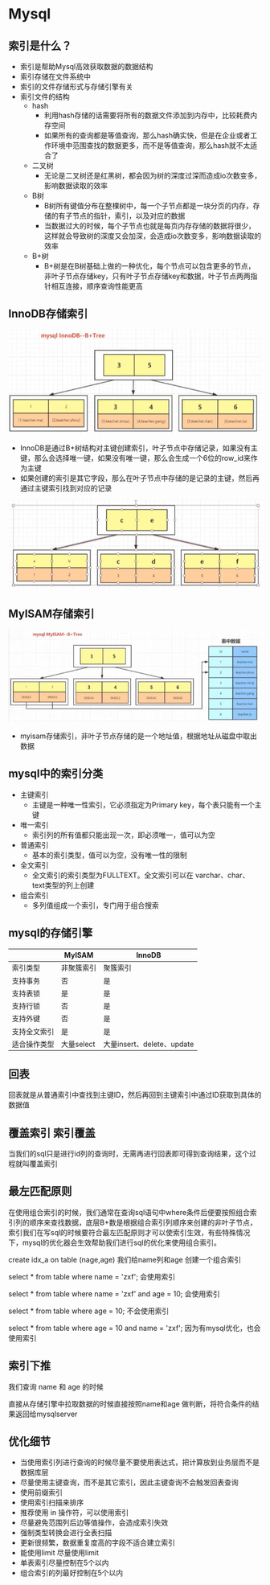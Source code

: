 # Mysql

## 索引是什么？

- 索引是帮助Mysql高效获取数据的数据结构
- 索引存储在文件系统中
- 索引的文件存储形式与存储引擎有关
- 索引文件的结构
    - hash
        - 利用hash存储的话需要将所有的数据文件添加到内存中，比较耗费内存空间
        - 如果所有的查询都是等值查询，那么hash确实快，但是在企业或者工作环境中范围查找的数据更多，而不是等值查询，那么hash就不太适合了
    - 二叉树
        - 无论是二叉树还是红黑树，都会因为树的深度过深而造成io次数变多，影响数据读取的效率
    - B树
        - B树所有键值分布在整棵树中，每一个子节点都是一块分页的内存，存储的有子节点的指针，索引，以及对应的数据
        - 当数据过大的时候，每个子节点也就是每页内存存储的数据将很少，这样就会导致树的深度又会加深，会造成io次数变多，影响数据读取的效率
    - B+树
        - B+树是在B树基础上做的一种优化，每个节点可以包含更多的节点，非叶子节点存储key，只有叶子节点存储key和数据，叶子节点两两指针相互连接，顺序查询性能更高

## InnoDB存储索引

![image-20220905204303167](1.png)

- InnoDB是通过B+树结构对主键创建索引，叶子节点中存储记录，如果没有主键，那么会选择唯一键，如果没有唯一键，那么会生成一个6位的row_id来作为主键
- 如果创建的索引是其它字段，那么在叶子节点中存储的是记录的主键，然后再通过主键索引找到对应的记录

![image-20220905204357466](2.png)

## MyISAM存储索引

![image-20220905204451465](3.png)

- myisam存储索引，非叶子节点存储的是一个地址值，根据地址从磁盘中取出数据

## mysql中的索引分类

- 主键索引
    - 主键是一种唯一性索引，它必须指定为Primary key，每个表只能有一个主键
- 唯一索引
    - 索引列的所有值都只能出现一次，即必须唯一，值可以为空
- 普通索引
    - 基本的索引类型，值可以为空，没有唯一性的限制
- 全文索引
    - 全文索引的索引类型为FULLTEXT。全文索引可以在 varchar、char、text类型的列上创建
- 组合索引
    - 多列值组成一个索引，专门用于组合搜索

## mysql的存储引擎

|              | MyISAM     | InnoDB                     |
| ------------ | ---------- | -------------------------- |
| 索引类型     | 非聚簇索引 | 聚簇索引                   |
| 支持事务     | 否         | 是                         |
| 支持表锁     | 是         | 是                         |
| 支持行锁     | 否         | 是                         |
| 支持外键     | 否         | 是                         |
| 支持全文索引 | 是         | 是                         |
| 适合操作类型 | 大量select | 大量insert、delete、update |

## 回表

回表就是从普通索引中查找到主键ID，然后再回到主键索引中通过ID获取到具体的数据值

## 覆盖索引 索引覆盖

当我们的sql只是进行id列的查询时，无需再进行回表即可得到查询结果，这个过程就叫覆盖索引

## 最左匹配原则

在使用组合索引的时候，我们通常在查询sql语句中where条件后便要按照组合索引列的顺序来查找数据，底层B+数是根据组合索引列顺序来创建的非叶子节点，索引我们在写sql的时候要符合最左匹配原则才可以使索引生效，有些特殊情况下，mysql的优化器会生效帮助我们进行sql的优化来使用组合索引。

create idx_a on table (nage,age)   我们给name列和age 创建一个组合索引

select * from table where name = 'zxf'; 会使用索引

select * from table where name = 'zxf' and age = 10; 会使用索引

select * from table where age = 10; 不会使用索引

select * from table where  age = 10 and name = 'zxf'; 因为有mysql优化，也会使用索引

## 索引下推

我们查询 name 和 age 的时候

直接从存储引擎中拉取数据的时候直接按照name和age 做判断，将符合条件的结果返回给mysqlserver

## 优化细节

- 当使用索引列进行查询的时候尽量不要使用表达式，把计算放到业务层而不是数据库层
- 尽量使用主键查询，而不是其它索引，因此主键查询不会触发回表查询
- 使用前缀索引
- 使用索引扫描来排序
- 推荐使用 in 操作符，可以使用索引
- 尽量避免范围列后边等值操作，会造成索引失效
- 强制类型转换会进行全表扫描
- 更新很频繁，数据重复度高的字段不适合建立索引
- 能使用limit 尽量使用limit
- 单表索引尽量控制在5个以内
- 组合索引的列最好控制在5个以内